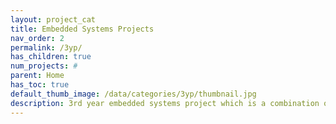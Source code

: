 ```yaml
---
layout: project_cat
title: Embedded Systems Projects
nav_order: 2
permalink: /3yp/
has_children: true
num_projects: #
parent: Home
has_toc: true
default_thumb_image: /data/categories/3yp/thumbnail.jpg
description: 3rd year embedded systems project which is a combination of CO321, CO324 and CO325 courses
---
```

